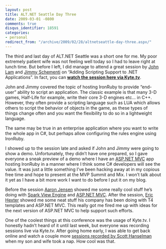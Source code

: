 ```yaml
---
layout: post
title: ALT.NET Seattle Day Three
date: 2009-03-01 -0800
comments: true
disqus_identifier: 18591
categories:
- personal
redirect_from: "/archive/2009/02/28/altnetseattle-day-three.aspx/"
---
```


The third and last day of ALT.NET Seattle was a short one for me. My
poor extremely patient wife was not feeling well today so I had to leave
right at lunch time. But before I left, I did manage to attend a great
session by [John Lam](http://www.iunknown.com/ "John Lam's Blog") and
[Jimmy Schementi](http://blog.jimmy.schementi.com/ "Jimmy Schementi") on
“Adding Scripting Support to .NET Applications”. In fact, you can
[**watch the session here via
Kyte.tv**](http://www.kyte.tv/benscheirman#uri=channels/240265/361716 "Kyte.tv").

John and Jimmy covered the topic of hosting IronRuby to provide
“end-user” ability to script an application. The classic example is that
many 3-D games, Half-Life for example, write their core 3-D engines etc…
in C++. However, they often provide a scripting language such as LUA
which allows others to script the behavior of objects in the game, as
these types of things change often and you want the flexibility to do so
in a lightweight language.

The same may be true in an enterprise application where you want to
write the whole app in C\#, but perhaps allow configuring the rules
engine using IronRuby.

I showed up to the session late and asked if John and Jimmy were going
to show a demo. Unfortunately, they didn’t have one prepared, so I gave
everyone a sneak preview of a demo where I have an [ASP.NET
MVC](http://asp.net/mvc "ASP.NET Website") app hosting IronRuby in a
manner where I think some C\# developers will see the value. It was just
a little something I’ve been hacking away at in my copious free time and
hope to present at the MVP Summit and Mix. I won’t talk about it yet as
I have a bit more work I want to do before I put it on my blog.

Before the session [Aaron
Jensen](http://aaron.codebetter.com/ "Aaron Jensen") showed me some
really cool stuff he’s doing with [Spark View
Engine](http://dev.dejardin.org/ "Spark") and [ASP.NET
MVC](http://asp.net/mvc "ASP.NET Website"). After the session, [Eric
Hexter](http://geekswithblogs.net/hex/Default.aspx "Eric Hexter") showed
me some neat stuff his company has been doing with T4 templates and
ASP.NET MVC. This really got me fired me up with ideas for the next
version of ASP.NET MVC to help support such efforts.

One of the coolest things at this conference was the usage of Kyte.tv. I
honestly hadn’t heard of it until last week, but everyone was recording
sessions live via Kyte.tv. After going home early, I was able to get
back online and watch a couple more [sessions recorded by Scott
Hanselman](http://www.kyte.tv/shanselman "Kyte.tv Hanselman") when my
son and wife took a nap. How cool was that.

